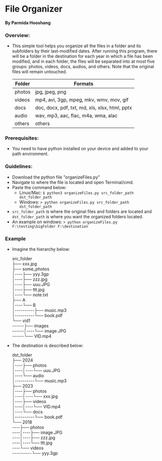 # File Organizer
#### By Parmida Hooshang

### Overview:
+ This simple tool helps you organize all the files in a folder and its subfolders by their last-modified dates. After running this program, there will be a folder in the destination for each year in which a file has been modified, and in each folder, the files will be separated into at most five groups: photos, videos, docs, audios, and others. Note that the original files will remain untouched.

    |Folder|Formats|
    |---|---|
    |photos|jpg, jpeg, png|
    |videos|mp4, avi, 3gp, mpeg, mkv, wmv, mov, gif|
    |docs|doc, docx, pdf, txt, md, xls, xlsx, html, pptx|
    |audio|wav, mp3, aac, flac, m4a, wma, alac|
    |others|others|


### Prerequisites:
+ You need to have python installed on your device and added to your path environment.

### Guidelines:
+ Download the python file "organizeFiles.py"
+ Navigate to where the file is located and open Terminal/cmd.
+ Paste the command below:
    + Linux/Mac: `$ python3 organizeFiles.py src_folder_path dst_folder_path`
    + Windows: `> python organizeFiles.py src_folder_path dst_folder_path`
+ `src_folder_path` is where the original files and folders are located and `dst_folder_path` is where you want the organized folders located.
+ An example on windows: `> python organizeFiles.py F:\testing\bigFolder F:\destination`

### Example
+ Imagine the hierarchy below:

    src_folder<br>
    ├── xxx.jpg<br>
    ├── some_photos<br>
    │----├── yyy.3gp<br>
    │----├── zzz.jpg<br>
    │----├── uuu.JPG<br>
    │----├── ttt.jpg<br>
    │----└── note.txt<br>
    ├── A<br>
    │----└── B<br>
    │----------├── music.mp3<br>
    │----------└── book.pdf<br>
    └── vid1<br>
    ------├── images<br>
    ------│----└── image.JPG<br>
    ------└── VID.mp4<br>

+ The destination is described below:

    dst_folder<br>
    ├── 2024<br>
    │----├── photos<br>
    │----│----└── uuu.JPG<br>
    │----└── audio<br>
    │----------└── music.mp3<br>
    ├── 2023<br>
    │----├── photos<br>
    │----│----└── xxx.jpg<br>
    │----├── videos<br>
    │----│----└── VID.mp4<br>
    │----└── docs<br>
    │----------└── book.pdf<br>
    └── 2018<br>
    ----├── photos<br>
    ----│----├── image.JPG<br>
    ----│----├── zzz.jpg<br>
    ----│----└── ttt.jpg <br>
    ----└── videos<br>
    ----------└── yyy.3gp<br>

